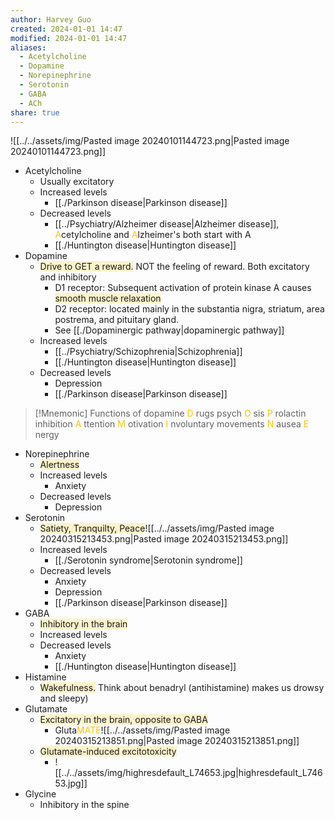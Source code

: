 ```yaml
---
author: Harvey Guo
created: 2024-01-01 14:47
modified: 2024-01-01 14:47
aliases:
  - Acetylcholine
  - Dopamine
  - Norepinephrine
  - Serotonin
  - GABA
  - ACh
share: true
---
```


![[../../assets/img/Pasted image 20240101144723.png|Pasted image 20240101144723.png]]
- Acetylcholine
	- Usually excitatory
	- Increased levels
		- [[./Parkinson disease|Parkinson disease]]
	- Decreased levels
		- [[../Psychiatry/Alzheimer disease|Alzheimer disease]], <font color="#ffc000">A</font>cetylcholine and <font color="#ffc000">A</font>lzheimer's both start with A
		- [[./Huntington disease|Huntington disease]]
- Dopamine
	- <span style="background:rgba(240, 200, 0, 0.2)">Drive to GET a reward.</span> NOT the feeling of reward. Both excitatory and inhibitory
		- D1 receptor: Subsequent activation of protein kinase A causes <span style="background:rgba(240, 200, 0, 0.2)">smooth muscle relaxation</span>
		- D2 receptor: located mainly in the substantia nigra, striatum, area postrema, and pituitary gland.
		- See [[./Dopaminergic pathway|dopaminergic pathway]]
	- Increased levels
		- [[../Psychiatry/Schizophrenia|Schizophrenia]]
		- [[./Huntington disease|Huntington disease]]
	- Decreased levels
		- Depression
		- [[./Parkinson disease|Parkinson disease]]

>[!Mnemonic] Functions of dopamine
><font color="#ffc000">D</font> rugs
>psych <font color="#ffc000">O</font> sis
><font color="#ffc000">P</font> rolactin inhibition
><font color="#ffc000">A</font> ttention
><font color="#ffc000">M</font> otivation
><font color="#ffc000">I</font> nvoluntary movements
><font color="#ffc000">N</font> ausea
><font color="#ffc000">E</font> nergy
- Norepinephrine
	- <span style="background:rgba(240, 200, 0, 0.2)">Alertness</span>
	- Increased levels
		- Anxiety
	- Decreased levels
		- Depression
- Serotonin
	- <span style="background:rgba(240, 200, 0, 0.2)">Satiety, Tranquilty, Peace</span>![[../../assets/img/Pasted image 20240315213453.png|Pasted image 20240315213453.png]]
	- Increased levels
		- [[./Serotonin syndrome|Serotonin syndrome]]
	- Decreased levels
		- Anxiety
		- Depression
		- [[./Parkinson disease|Parkinson disease]]
- GABA
	- <span style="background:rgba(240, 200, 0, 0.2)">Inhibitory in the brain</span>
	- Increased levels
	- Decreased levels
		- Anxiety
		- [[./Huntington disease|Huntington disease]]
- Histamine
	- <span style="background:rgba(240, 200, 0, 0.2)">Wakefulness.</span> Think about benadryl (antihistamine) makes us drowsy and sleepy)
- Glutamate
	- <span style="background:rgba(240, 200, 0, 0.2)">Excitatory in the brain, opposite to GABA</span>
		- Gluta<font color="#ffc000">MATE</font>![[../../assets/img/Pasted image 20240315213851.png|Pasted image 20240315213851.png]]
	- <span style="background:rgba(240, 200, 0, 0.2)">Glutamate-induced excitotoxicity</span>
		- ![[../../assets/img/highresdefault_L74653.jpg|highresdefault_L74653.jpg]]
- Glycine
	- Inhibitory in the spine